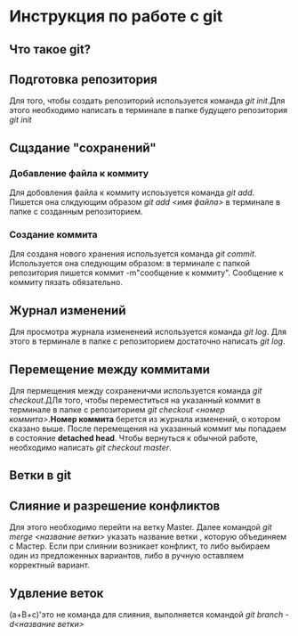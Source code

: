 # Инструкция по работе с git

## Что такое git?

## Подготовка репозитория
Для того, чтобы создать репозиторий используется команда *git init*.Для этого необходимо написать в терминале в папке будущего репозитория *git init*

## Сщздание "сохранений"

### Добавление файла к коммиту
Для добовления файла к коммиту испоьзуется команда *git add*. Пишется она слкдующим образом *git add <имя файла>* в терминале в папке с созданным репозиторием.

### Создание коммита

Для созданя нового хранения используется команда *git commit*. Используется она следующим образом: в терминале с папкой репозитория пишется коммит -m"сообщение к коммиту". Сообщение к коммиту пязать обязательно.

## Журнал изменений
Для просмотра журнала измененеий используется команда *git log*. Для этого в терминале в папке с репозиторием достаточно написать *git log*.

## Перемещение между коммитами
Для пермещения между сохраненичми используется команда *git checkout*.ДЛя того, чтобы переместиться на указанный коммит в терминале в папке с репозиторием *git checkout <номер коммита>*.**Номер коммита** берется из журнала изменений, о котором сказано выше. После перемещения на указанный коммит мы попадаем  в состояние **detached head**. Чтобы вернуться к обычной работе, необходимо написать *git checkout master*.

## Ветки в git

## Слияние и разрешение конфликтов

Для этого необходимо перейти на ветку Master. Далее командой *git merge <название ветки>* указать название ветки , которую объединяем с Мастер. Если при слиянии возникает конфликт, то либо выбираем один из предложенных вариантов, либо в ручную оставляем корректный вариант.

## Удвление веток

(a+B+c)'это не команда для слияния,  выполняется командой *git branch -d<название ветки>*